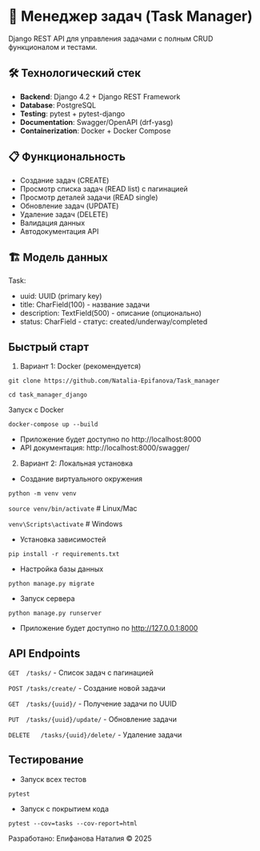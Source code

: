 # 🚀 Менеджер задач (Task Manager)

Django REST API для управления задачами с полным CRUD функционалом и тестами.

## 🛠️ Технологический стек

- **Backend**: Django 4.2 + Django REST Framework
- **Database**: PostgreSQL
- **Testing**: pytest + pytest-django
- **Documentation**: Swagger/OpenAPI (drf-yasg)
- **Containerization**: Docker + Docker Compose

## 📋 Функциональность

- Создание задач (CREATE)
- Просмотр списка задач (READ list) с пагинацией
- Просмотр деталей задачи (READ single)
- Обновление задач (UPDATE)
- Удаление задач (DELETE)
- Валидация данных
- Автодокументация API

## 🏗️ Модель данных

Task:
- uuid: UUID (primary key)
- title: CharField(100) - название задачи
- description: TextField(500) - описание (опционально)
- status: CharField - статус: created/underway/completed

## Быстрый старт
1. Вариант 1: Docker (рекомендуется)

```git clone https://github.com/Natalia-Epifanova/Task_manager```

```cd task_manager_django```

Запуск с Docker

```docker-compose up --build```

- Приложение будет доступно по http://localhost:8000
- API документация: http://localhost:8000/swagger/

2. Вариант 2: Локальная установка

- Создание виртуального окружения

```python -m venv venv```

```source venv/bin/activate```  # Linux/Mac

```venv\Scripts\activate```     # Windows

- Установка зависимостей

```pip install -r requirements.txt```

- Настройка базы данных

```python manage.py migrate```

- Запуск сервера

```python manage.py runserver```

- Приложение будет доступно по http://127.0.0.1:8000


## API Endpoints

```GET	/tasks/```	- Список задач с пагинацией

```POST	/tasks/create/``` -	Создание новой задачи

```GET	/tasks/{uuid}/``` -	Получение задачи по UUID

```PUT	/tasks/{uuid}/update/``` -	Обновление задачи

```DELETE	/tasks/{uuid}/delete/``` -	Удаление задачи

## Тестирование

- Запуск всех тестов

```pytest```

- Запуск с покрытием кода

```pytest --cov=tasks --cov-report=html```

Разработано: Епифанова Наталия © 2025